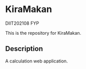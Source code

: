 # KiraMakan
DIIT202108 FYP 

This is the repository for KiraMakan.

## Description

A calculation web application.

